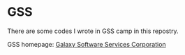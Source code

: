 # GSS

There are some codes I wrote in GSS camp in this repostry.

GSS homepage: [Galaxy Software Services Corporation](https://www.gss.com.tw/)
